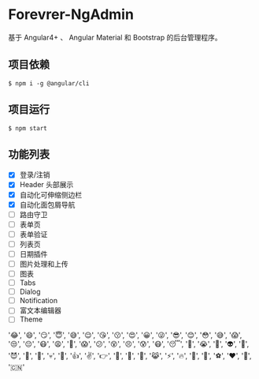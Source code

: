 # Forevrer-NgAdmin

基于 Angular4+ 、 Angular Material 和 Bootstrap 的后台管理程序。

## 项目依赖

```
$ npm i -g @angular/cli
```

## 项目运行

```
$ npm start
```

## 功能列表

- [x] 登录/注销
- [x] Header 头部展示
- [x] 自动化可伸缩侧边栏
- [x] 自动化面包屑导航
- [ ] 路由守卫
- [ ] 表单页
- [ ] 表单验证
- [ ] 列表页
- [ ] 日期插件
- [ ] 图片处理和上传
- [ ] 图表
- [ ] Tabs
- [ ] Dialog
- [ ] Notification
- [ ] 富文本编辑器
- [ ] Theme

'😂', '😄', '😏', '😇', '😅', '😌', '😘', '😗', '😍', '😀', '😜', '😎', '😊', '😳', '😅', '😱', '😒', '😔', '😷', '😩', '😤', '😱', '😕', '😵', '😣', '😰', '😷', '😴', '😬', '😭', '👻', '👽', '👿', '😈', '👹', '👺', '💀', '💩', '👍', '✌️', '👉', '👀', '🐶', '🐷', '😹', '⚡️', '🔥', '🌈', '🍏', '⚽️', '❤️', '🙏', '🇨🇳'